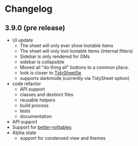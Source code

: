 # Changelog
## 3.9.0 (pre release)
* UI update
  * The sheet will only ever show lootable items
  * The sheet will only loot lootable items (internal filters)
  * Sidebar is only rendered for GMs
  * sidebar is collapsible
  * Moved all "do thing all" buttons to a common place.
  * look is closer to [TidySheet5e](https://github.com/sdenec/tidy5e-sheet)
  * supports darkmode (currently via TidySheet option)
* code refactor
  * API support
  * classes and destinct files
  * reusable helpers
  * build process
  * tests
  * documentation
* API support
* Support for [better-rolltables](https://github.com/ultrakorne/better-rolltables)
* Alpha state
  * support for condensed view and themes  